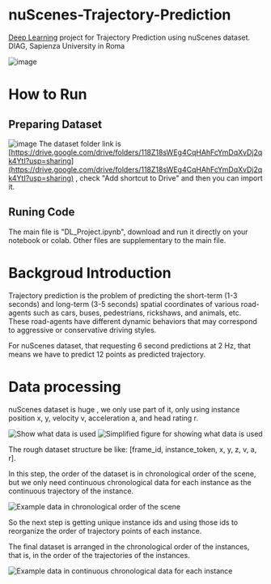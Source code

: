 # nuScenes-Trajectory-Prediction
[Deep Learning](https://sites.google.com/diag.uniroma1.it/fabriziosilvestri/home/teaching/deep-learning) project for Trajectory Prediction using nuScenes dataset. DIAG, Sapienza University in Roma

![image](https://user-images.githubusercontent.com/24941293/189555310-370e716e-14df-4660-b204-bd3fb54dd4eb.png)



# How to Run

## Preparing Dataset

![image](https://user-images.githubusercontent.com/24941293/189555084-af18bdb3-cbd1-406c-ae95-97f6e443775b.png)
The dataset folder link is [https://drive.google.com/drive/folders/118Z18sWEg4CqHAhFcYmDqXvDj2qk4YtI?usp=sharing](https://drive.google.com/drive/folders/118Z18sWEg4CqHAhFcYmDqXvDj2qk4YtI?usp=sharing) , check "Add shortcut to Drive" and then you can import it.

## Runing Code
The main file is "DL_Project.ipynb", download and run it directly on your notebook or colab. Other files are supplementary to the main file.

# Backgroud Introduction

Trajectory prediction is the problem of predicting the short-term (1-3 seconds) and long-term (3-5 seconds) spatial coordinates of various road-agents such as cars, buses, pedestrians, rickshaws, and animals, etc. These road-agents have different dynamic behaviors that may correspond to aggressive or conservative driving styles.

For nuScenes dataset, that requesting 6 second predictions at 2 Hz, that means we have to predict 12 points as predicted trajectory.

# Data processing
nuScenes dataset is huge , we only use part of it, only using instance position x, y, velocity v, acceleration a, and head rating r.

![Show what data is used](https://user-images.githubusercontent.com/24941293/189556493-830a6aff-8566-457c-b53d-38e6a3a7dc02.png)
![Simplified figure for showing what data is used](https://user-images.githubusercontent.com/24941293/189556504-ce264f1c-e068-4149-942b-0ab88742d279.png)

The rough dataset structure be like: [frame_id, instance_token, x, y, z, v, a, r].

In this step, the order of the dataset is in chronological order of the scene, but we only need continuous chronological data for each instance as the continuous trajectory of the instance.

![Example data in chronological order of the scene](https://user-images.githubusercontent.com/24941293/189556612-42ccf7ec-ea70-4d68-949b-b515ffa7b9e0.png)


So the next step is getting unique instance ids and using those ids to reorganize the order of trajectory points of each instance.

The final dataset is arranged in the chronological order of the instances, that is, in the order of the trajectories of the instances.

![Example data in continuous chronological data for each instance](https://user-images.githubusercontent.com/24941293/189556626-a44736d7-9c5d-437c-adec-6360ca7629e3.png)
